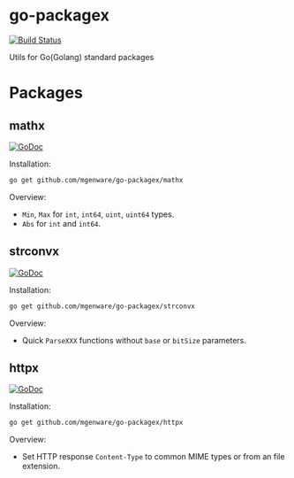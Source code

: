 # go-packagex

[![Build Status](https://travis-ci.org/mgenware/go-packagex.svg?branch=master)](http://travis-ci.org/mgenware/go-packagex)

Utils for Go(Golang) standard packages

# Packages

## mathx

[![GoDoc](https://godoc.org/github.com/mgenware/go-packagex/mathx?status.svg)](http://godoc.org/github.com/mgenware/go-packagex/mathx)

Installation:
```sh
go get github.com/mgenware/go-packagex/mathx
```

Overview:
* `Min`, `Max` for `int`, `int64`, `uint`, `uint64` types.
* `Abs` for `int` and `int64`.

## strconvx

[![GoDoc](https://godoc.org/github.com/mgenware/go-packagex/strconvx?status.svg)](http://godoc.org/github.com/mgenware/go-packagex/strconvx)

Installation:
```sh
go get github.com/mgenware/go-packagex/strconvx
```

Overview:
* Quick `ParseXXX` functions without `base` or `bitSize` parameters.

## httpx

[![GoDoc](https://godoc.org/github.com/mgenware/go-packagex/httpx?status.svg)](http://godoc.org/github.com/mgenware/go-packagex/httpx)

Installation:
```sh
go get github.com/mgenware/go-packagex/httpx
```

Overview:
* Set HTTP response `Content-Type` to common MIME types or from an file extension.
